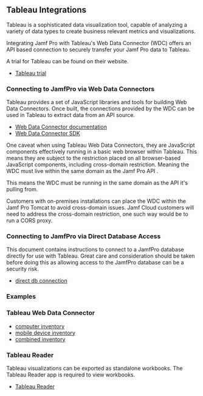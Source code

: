 ## Tableau Integrations

Tableau is a sophisticated data visualization tool, capable of analyzing a variety of data types to create business relevant metrics and visualizations.

Integrating Jamf Pro with Tableau's Web Data Connector (WDC) offers an API based connection to securely transfer your Jamf Pro data to Tableau. 

A trial for Tableau can be found on their website.
 + [Tableau trial](https://www.tableau.com/products/trial)


### Connecting to JamfPro via Web Data Connectors

Tableau provides a set of JavaScript libraries and tools for building Web Data Connectors.  Once built, the connections provided by the WDC can be used in Tableau to extract data 
from an API source.

 + [Web Data Connector documentation](http://onlinehelp.tableau.com/current/pro/desktop/en-us/help.html#examples_web_data_connector.html%3FTocPath%3DReference%7CConnector%2520Examples%7C_____61)
 + [Web Data Connector SDK](https://tableau.github.io/webdataconnector/)

One caveat when using Tableau Web Data Connectors, they are JavaScript components effectively running in a basic web browser within Tableau.  This means they are subject to the restriction placed on all browser-based JavaScript components, including cross-domain restriction.  Meaning the WDC must live within the same domain as the Jamf Pro API .

This means the WDC must be running in the same domain as the API it's pulling from.

Customers with on-premises installations can place the WDC within the Jamf Pro Tomcat to avoid cross-domain issues.  Jamf Cloud customers will need to address the cross-domain restriction, one such way would be to run a CORS proxy. 


### Connecting to JamfPro via Direct Database Access

This document contains instructions to connect to a JamfPro database directly for use with Tableau.  Great care and consideration should be taken before doing this as allowing access to the JamfPro database can be a security risk.

  + [direct db connection](https://github.com/jamf/TableauIntegrations/tree/master/Docs/Tableau_MySQL_JamfPro.pdf)


### Examples

### Tableau Web Data Connector
  + [computer inventory](https://github.com/jamf/TableauIntegrations/tree/master/WDCs/computer-inventory)
  + [mobile device inventory](https://github.com/jamf/TableauIntegrations/tree/master/WDCs/mobile-device-inventory)
  + [combined inventory](https://github.com/jamf/TableauIntegrations/tree/master/WDCs/combined-inventory)


### Tableau Reader
  Tableau visualizations can be exported as standalone workbooks.  The Tableau Reader app is required to view workbooks.

  + [Tableau Reader](https://www.tableau.com/products/reader)


